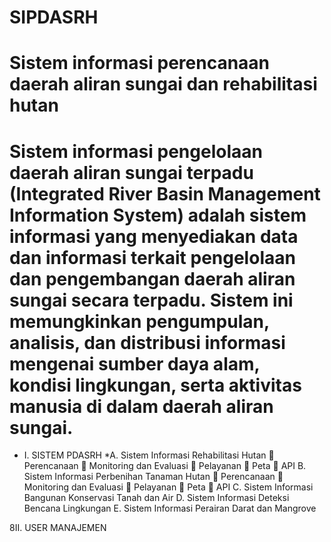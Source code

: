 # SIPDASRH
Sistem informasi perencanaan daerah aliran sungai dan rehabilitasi hutan
=
Sistem informasi pengelolaan daerah aliran sungai terpadu (Integrated River Basin Management Information System) adalah sistem informasi yang menyediakan data dan informasi terkait pengelolaan dan pengembangan daerah aliran sungai secara terpadu. Sistem ini memungkinkan pengumpulan, analisis, dan distribusi informasi mengenai sumber daya alam, kondisi lingkungan, serta aktivitas manusia di dalam daerah aliran sungai.
=

* I. SISTEM PDASRH
  *A. Sistem Informasi Rehabilitasi Hutan
  	Perencanaan
  	Monitoring dan Evaluasi
  	Pelayanan
  	Peta
  	API
  B. Sistem Informasi Perbenihan Tanaman Hutan
  	Perencanaan
  	Monitoring dan Evaluasi
  	Pelayanan
  	Peta
  	API
  C. Sistem Informasi Bangunan Konservasi Tanah dan Air
  D. Sistem Informasi Deteksi Bencana Lingkungan
  E. Sistem Informasi Perairan Darat dan Mangrove

8II. USER MANAJEMEN
